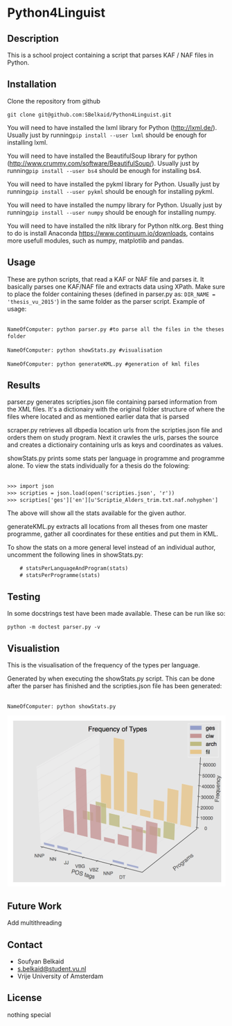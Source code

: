 Python4Linguist
=============

Description
----------
This is a school project containing a script that parses KAF / NAF files in Python.

Installation
-----------
Clone the repository from github

````shell
git clone git@github.com:SBelkaid/Python4Linguist.git
````
You will need to have installed the lxml library for Python (http://lxml.de/). Usually just by running`pip install --user lxml` should be enough for installing lxml.

You will need to have installed the BeautifulSoup library for python (http://www.crummy.com/software/BeautifulSoup/). Usually just by running`pip install --user bs4` should be enough for installing bs4.

You will need to have installed the pykml library for Python. Usually just by running`pip install --user pykml` should be enough for installing pykml.

You will need to have installed the numpy library for Python. Usually just by running`pip install --user numpy` should be enough for installing numpy.

You will need to have installed the nltk library for Python nltk.org. Best thing to do is install Anaconda https://www.continuum.io/downloads, contains more usefull modules, such as numpy, matplotlib and pandas. 

Usage
-----

These are python scripts, that read a KAF or NAF file and parses it. It basically parses one KAF/NAF file
and extracts data using XPath. Make sure to place the folder containing theses (defined in parser.py as: ``DIR_NAME = 'thesis_vu_2015'``) in the same folder as the parser script. Example of usage:

```shell

NameOfComputer: python parser.py #to parse all the files in the theses folder

NameOfComputer: python showStats.py #visualisation

NameOfComputer: python generateKML.py #generation of kml files
```

Results
-------------
parser.py generates scripties.json file containing parsed information from the XML files. It's a dictionairy
with the original folder structure of where the files where located and as mentioned earlier data that is parsed

scraper.py retrieves all dbpedia location urls from the scripties.json file and orders them on study program. Next it crawles the urls, parses the source and creates a dictionairy containing urls as keys and coordinates as values.

showStats.py prints some stats per language in programme and programme alone. To view the stats individually for a thesis do the folowing:

```shell

>>> import json
>>> scripties = json.load(open('scripties.json', 'r'))
>>> scripties['ges']['en'][u'Scriptie_Alders_trim.txt.naf.nohyphen']

```

The above will show all the stats available for the given author. 

generateKML.py extracts all locations from all theses from one master programme, gather all coordinates for these entities and put them in KML.

To show the stats on a more general level instead of an individual author, uncomment the following lines in showStats.py:

```shell
	# statsPerLanguageAndProgram(stats)
	# statsPerProgramme(stats)
```

Testing
-------------
In some docstrings test have been made available. These can be run like so: 

```shell 
python -m doctest parser.py -v
```

Visualistion
-------------
This is the visualisation of the frequency of the types per language.

Generated by when executing the showStats.py script. This can be done after the parser has finished and the scripties.json file has been generated:

```shell

NameOfComputer: python showStats.py

```

![alt tag](https://github.com/SBelkaid/Python4Linguist/blob/master/images/Screen%20Shot%202016-03-30%20at%206.46.55%20PM.png)


Future Work
------------
Add multithreading

Contact
------

* Soufyan Belkaid
* s.belkaid@student.vu.nl
* Vrije University of Amsterdam

License
------
nothing special